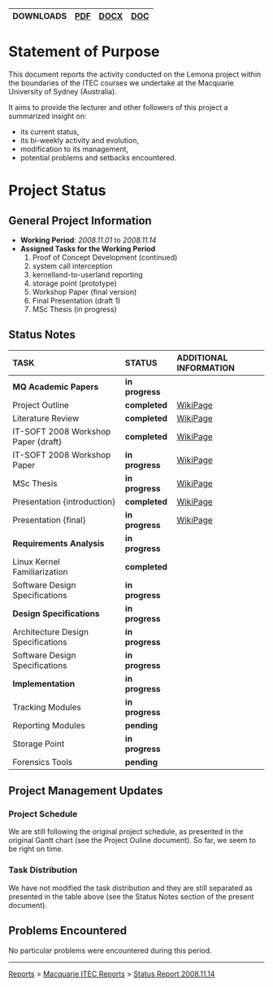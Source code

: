 | **DOWNLOADS** | [PDF](http://lemona.googlecode.com/svn/docs/reports/Macquarie%20ITEC%20Status%20Reports/%5bITEC810%5d%20-%20Progress%20Report%20-%202008.11.14.pdf) | [DOCX](http://lemona.googlecode.com/svn/docs/reports/Macquarie%20ITEC%20Status%20Reports/%5bITEC810%5d%20-%20Progress%20Report%20-%202008.11.14.docx) | [DOC](http://lemona.googlecode.com/svn/docs/reports/Macquarie%20ITEC%20Status%20Reports/%5bITEC810%5d%20-%20Progress%20Report%20-%202008.11.14.doc) |
|:--------------|:----------------------------------------------------------------------------------------------------------------------------------------------------|:------------------------------------------------------------------------------------------------------------------------------------------------------|:----------------------------------------------------------------------------------------------------------------------------------------------------|

# Statement of Purpose #

This document reports the activity conducted on the
Lemona project within the boundaries of the ITEC courses
we undertake at the Macquarie University of Sydney
(Australia).

It aims to provide the lecturer and other followers of
this project a summarized insight on:

  * its current status,
  * its bi-weekly activity and evolution,
  * modification to its management,
  * potential problems and setbacks encountered.



# Project Status #

## General Project Information ##

  * **Working Period**: _2008.11.01_ to _2008.11.14_
  * **Assigned Tasks for the Working Period**
    1. Proof of Concept Development (continued)
      1. system call interception
      1. kernelland-to-userland reporting
      1. storage point (prototype)
    1. Workshop Paper (final version)
    1. Final Presentation (draft 1)
    1. MSc Thesis (in progress)


## Status Notes ##

| **TASK**                               | **STATUS**      | **ADDITIONAL INFORMATION**    |
|:---------------------------------------|:----------------|:------------------------------|
| **MQ Academic Papers**                 | **in progress** |                               |
|   Project Outline                      | **completed**   | [WikiPage](ProjectOutline.md)   |
|   Literature Review                    | **completed**   | [WikiPage](LiteratureReview.md) |
|   IT-SOFT 2008 Workshop Paper {draft}  | **completed**   | [WikiPage](Workshop20081017.md) |
|   IT-SOFT 2008 Workshop Paper          | **in progress** | [WikiPage](Workshop20081031.md) |
|   MSc Thesis                           | **in progress** | [WikiPage](ThesisMScMalvertLaventure2008.md) |
|   Presentation {introduction}          | **completed**   | [WikiPage](Presentation20080917.md) |
|   Presentation {final}                 | **in progress** | [WikiPage](Presentation20081114.md) |
| **Requirements Analysis**              | **in progress** |                               |
|   Linux Kernel Familiarization         | **completed**   |                               |
|   Software Design Specifications       | **in progress** |                               |
| **Design Specifications**              | **in progress** |                               |
|   Architecture Design Specifications   | **in progress** |                               |
|   Software Design Specifications       | **in progress** |                               |
| **Implementation**                     | **in progress** |                               |
|   Tracking Modules                     | **in progress** |                               |
|   Reporting Modules                    | **pending**     |                               |
|   Storage Point                        | **in progress** |                               |
|   Forensics Tools                      | **pending**     |                               |


## Project Management Updates ##

### Project Schedule ###

We are still following the original project schedule,
as presented in the original Gantt chart (see the Project
Ouline document). So far, we seem to be right on time.

### Task Distribution ###

We have not modified the task distribution and they are
still separated as presented in the table above (see the
Status Notes section of the present document).


## Problems Encountered ##

No particular problems were encountered during this
period.



---


[Reports](Reports.md) > [Macquarie ITEC Reports](MQStatusReports.md) > [Status Report 2008.11.14](MQStatusReport20081114.md)
